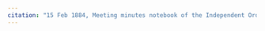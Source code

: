 ```yaml
---
citation: "15 Feb 1884, Meeting minutes notebook of the Independent Order of Good Templars, High Bridge Lodge No. 296, Tompkins County History Center, Ithaca NY."
---
```



